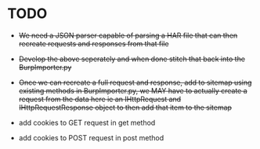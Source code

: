 # TODO

* ~~We need a JSON parser capable of parsing a HAR file that can then recreate requests and responses from that file~~
* ~~Develop the above seperately and when done stitch that back into the BurpImporter.py~~
* ~~Once we can recreate a full request and response, add to sitemap using existing methods in BurpImporter.py, we MAY have to actually create a request from the data here ie an IHttpRequest and IHttpRequestResponse object to then add that item to the sitemap~~

* add cookies to GET request in get method
* add cookies to POST request in post method